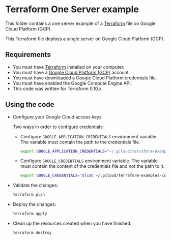 # Terraform One Server example

This folder contains a one server example of a [Terraform](https://www.terraform.io/) file on Google Cloud Platform (GCP).

This Terraform file deploys a single server on Google Cloud Platform (GCP).

## Requirements

* You must have [Terraform](https://www.terraform.io/) installed on your computer.
* You must have a [Google Cloud Platform (GCP)](https://cloud.google.com/) account.
* You must have downloaded a Google Cloud Platform credentials file.
* You must have enabled the Google Compute Engine API.
* This code was written for Terraform 0.10.x.

## Using the code

* Configure your Google Cloud access keys.

  Two ways in order to configure credentials:

  * Configure `GOOGLE_APPLICATION_CREDENTIALS` environment variable. The variable must contain the path to the credentials file.

    ```bash
    export GOOGLE_APPLICATION_CREDENTIALS="~/.gcloud/terraform-examples-code.json"
    ```

  * Configure `GOOGLE_CREDENTIALS` environment variable. The variable must contain the content of the credentials file and not the path to it.

    ```bash
    export GOOGLE_CREDENTIALS="$(cat ~/.gcloud/terraform-examples-code.json)"
    ```

* Validate the changes:

  ```bash
  terraform plan
  ```

* Deploy the changes:

  ```bash
  terraform apply
  ```

* Clean up the resources created when you have finished:

  ```bash
  terraform destroy
  ```